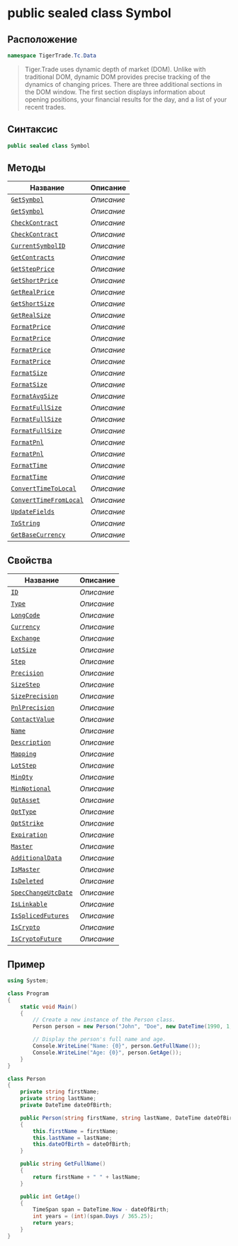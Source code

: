 
# public sealed class Symbol
## Расположение
```csharp
namespace TigerTrade.Tc.Data
```



> Tiger.Trade uses dynamic depth of market (DOM). Unlike with traditional DOM, dynamic DOM provides precise tracking of the dynamics of changing prices. There are three additional sections in the DOM window. The first section displays information about opening positions, your financial results for the day, and a list of your recent trades.

## Синтаксис
```csharp
public sealed class Symbol
```


## Методы
| Название | Описание |
| --- | --- |
| [`GetSymbol`](./Symbol.cs/Методы/GetSymbol.md) | *Описание* |
| [`GetSymbol`](./Symbol.cs/Методы/GetSymbol.md) | *Описание* |
| [`CheckContract`](./Symbol.cs/Методы/CheckContract.md) | *Описание* |
| [`CheckContract`](./Symbol.cs/Методы/CheckContract.md) | *Описание* |
| [`CurrentSymbolID`](./Symbol.cs/Методы/CurrentSymbolID.md) | *Описание* |
| [`GetContracts`](./Symbol.cs/Методы/GetContracts.md) | *Описание* |
| [`GetStepPrice`](./Symbol.cs/Методы/GetStepPrice.md) | *Описание* |
| [`GetShortPrice`](./Symbol.cs/Методы/GetShortPrice.md) | *Описание* |
| [`GetRealPrice`](./Symbol.cs/Методы/GetRealPrice.md) | *Описание* |
| [`GetShortSize`](./Symbol.cs/Методы/GetShortSize.md) | *Описание* |
| [`GetRealSize`](./Symbol.cs/Методы/GetRealSize.md) | *Описание* |
| [`FormatPrice`](./Symbol.cs/Методы/FormatPrice.md) | *Описание* |
| [`FormatPrice`](./Symbol.cs/Методы/FormatPrice.md) | *Описание* |
| [`FormatPrice`](./Symbol.cs/Методы/FormatPrice.md) | *Описание* |
| [`FormatPrice`](./Symbol.cs/Методы/FormatPrice.md) | *Описание* |
| [`FormatSize`](./Symbol.cs/Методы/FormatSize.md) | *Описание* |
| [`FormatSize`](./Symbol.cs/Методы/FormatSize.md) | *Описание* |
| [`FormatAvgSize`](./Symbol.cs/Методы/FormatAvgSize.md) | *Описание* |
| [`FormatFullSize`](./Symbol.cs/Методы/FormatFullSize.md) | *Описание* |
| [`FormatFullSize`](./Symbol.cs/Методы/FormatFullSize.md) | *Описание* |
| [`FormatFullSize`](./Symbol.cs/Методы/FormatFullSize.md) | *Описание* |
| [`FormatPnl`](./Symbol.cs/Методы/FormatPnl.md) | *Описание* |
| [`FormatPnl`](./Symbol.cs/Методы/FormatPnl.md) | *Описание* |
| [`FormatTime`](./Symbol.cs/Методы/FormatTime.md) | *Описание* |
| [`FormatTime`](./Symbol.cs/Методы/FormatTime.md) | *Описание* |
| [`ConvertTimeToLocal`](./Symbol.cs/Методы/ConvertTimeToLocal.md) | *Описание* |
| [`ConvertTimeFromLocal`](./Symbol.cs/Методы/ConvertTimeFromLocal.md) | *Описание* |
| [`UpdateFields`](./Symbol.cs/Методы/UpdateFields.md) | *Описание* |
| [`ToString`](./Symbol.cs/Методы/ToString.md) | *Описание* |
| [`GetBaseCurrency`](./Symbol.cs/Методы/GetBaseCurrency.md) | *Описание* |

## Свойства
| Название | Описание |
| --- | --- |
| [`ID`](./Symbol.cs/Свойства/ID.md) | *Описание* |
| [`Type`](./Symbol.cs/Свойства/Type.md) | *Описание* |
| [`LongCode`](./Symbol.cs/Свойства/LongCode.md) | *Описание* |
| [`Currency`](./Symbol.cs/Свойства/Currency.md) | *Описание* |
| [`Exchange`](./Symbol.cs/Свойства/Exchange.md) | *Описание* |
| [`LotSize`](./Symbol.cs/Свойства/LotSize.md) | *Описание* |
| [`Step`](./Symbol.cs/Свойства/Step.md) | *Описание* |
| [`Precision`](./Symbol.cs/Свойства/Precision.md) | *Описание* |
| [`SizeStep`](./Symbol.cs/Свойства/SizeStep.md) | *Описание* |
| [`SizePrecision`](./Symbol.cs/Свойства/SizePrecision.md) | *Описание* |
| [`PnlPrecision`](./Symbol.cs/Свойства/PnlPrecision.md) | *Описание* |
| [`ContactValue`](./Symbol.cs/Свойства/ContactValue.md) | *Описание* |
| [`Name`](./Symbol.cs/Свойства/Name.md) | *Описание* |
| [`Description`](./Symbol.cs/Свойства/Description.md) | *Описание* |
| [`Mapping`](./Symbol.cs/Свойства/Mapping.md) | *Описание* |
| [`LotStep`](./Symbol.cs/Свойства/LotStep.md) | *Описание* |
| [`MinQty`](./Symbol.cs/Свойства/MinQty.md) | *Описание* |
| [`MinNotional`](./Symbol.cs/Свойства/MinNotional.md) | *Описание* |
| [`OptAsset`](./Symbol.cs/Свойства/OptAsset.md) | *Описание* |
| [`OptType`](./Symbol.cs/Свойства/OptType.md) | *Описание* |
| [`OptStrike`](./Symbol.cs/Свойства/OptStrike.md) | *Описание* |
| [`Expiration`](./Symbol.cs/Свойства/Expiration.md) | *Описание* |
| [`Master`](./Symbol.cs/Свойства/Master.md) | *Описание* |
| [`AdditionalData`](./Symbol.cs/Свойства/AdditionalData.md) | *Описание* |
| [`IsMaster`](./Symbol.cs/Свойства/IsMaster.md) | *Описание* |
| [`IsDeleted`](./Symbol.cs/Свойства/IsDeleted.md) | *Описание* |
| [`SpecChangeUtcDate`](./Symbol.cs/Свойства/SpecChangeUtcDate.md) | *Описание* |
| [`IsLinkable`](./Symbol.cs/Свойства/IsLinkable.md) | *Описание* |
| [`IsSplicedFutures`](./Symbol.cs/Свойства/IsSplicedFutures.md) | *Описание* |
| [`IsCrypto`](./Symbol.cs/Свойства/IsCrypto.md) | *Описание* |
| [`IsCryptoFuture`](./Symbol.cs/Свойства/IsCryptoFuture.md) | *Описание* |


## Пример
```csharp
using System;

class Program
{
    static void Main()
    {
        // Create a new instance of the Person class.
        Person person = new Person("John", "Doe", new DateTime(1990, 1, 1));

        // Display the person's full name and age.
        Console.WriteLine("Name: {0}", person.GetFullName());
        Console.WriteLine("Age: {0}", person.GetAge());
    }
}

class Person
{
    private string firstName;
    private string lastName;
    private DateTime dateOfBirth;

    public Person(string firstName, string lastName, DateTime dateOfBirth)
    {
        this.firstName = firstName;
        this.lastName = lastName;
        this.dateOfBirth = dateOfBirth;
    }

    public string GetFullName()
    {
        return firstName + " " + lastName;
    }

    public int GetAge()
    {
        TimeSpan span = DateTime.Now - dateOfBirth;
        int years = (int)(span.Days / 365.25);
        return years;
    }
}
```

